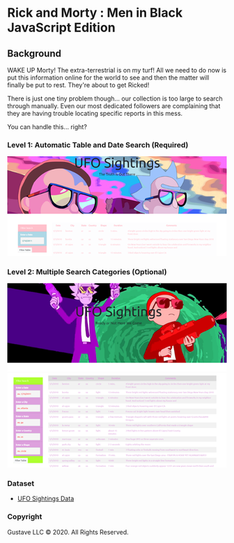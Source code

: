 # Rick and Morty : Men in Black JavaScript Edition

## Background

WAKE UP Morty! The extra-terrestrial is on my turf! All we need to do now is put this information online for the world to see and then the matter will finally be put to rest. They're about to get Ricked!

There is just one tiny problem though... our collection is too large to search through manually. Even our most dedicated followers are complaining that they are having trouble locating specific reports in this mess.

You can handle this... right? 


### Level 1: Automatic Table and Date Search (Required)
<img src="/static/img/lvl1.png" >


### Level 2: Multiple Search Categories (Optional)
<img src ="/static/img/lvl2.png" >
<img src ="/static/img/lvl2data.png" >


### Dataset

* [UFO Sightings Data](StarterCode/static/js/data.js)


### Copyright

Gustave LLC © 2020. All Rights Reserved.

